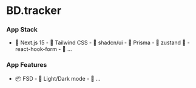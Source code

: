 # BD.tracker

### App Stack

- 🍎 Next.js 15 - 🍊 Tailwind CSS - 🍞 shadcn/ui - 🥯 Prisma - 🐻 zustand  📝 - react-hook-form - 🎲 ...

### App Features

- 📦 FSD - 🍌 Light/Dark mode - 🥕 ...
